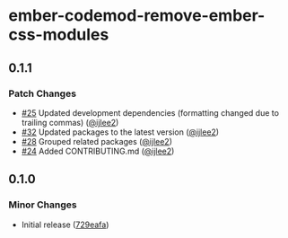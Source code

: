 # ember-codemod-remove-ember-css-modules

## 0.1.1

### Patch Changes

- [#25](https://github.com/ijlee2/embroider-css-modules/pull/25) Updated development dependencies (formatting changed due to trailing commas) ([@ijlee2](https://github.com/ijlee2))
- [#32](https://github.com/ijlee2/embroider-css-modules/pull/32) Updated packages to the latest version ([@ijlee2](https://github.com/ijlee2))
- [#28](https://github.com/ijlee2/embroider-css-modules/pull/28) Grouped related packages ([@ijlee2](https://github.com/ijlee2))
- [#24](https://github.com/ijlee2/embroider-css-modules/pull/24) Added CONTRIBUTING.md ([@ijlee2](https://github.com/ijlee2))

## 0.1.0

### Minor Changes

- Initial release ([729eafa](https://github.com/ijlee2/embroider-css-modules/commit/729eafa464a60466a62146bc8f86f05e4cb1a668))
